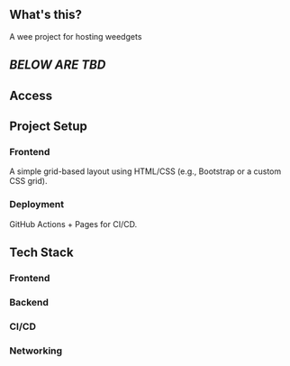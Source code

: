 ## What's this?
A wee project for hosting weedgets

## ***BELOW ARE TBD***

## Access

## Project Setup
### Frontend
A simple grid-based layout using HTML/CSS (e.g., Bootstrap or a custom CSS grid).
### Deployment
GitHub Actions + Pages for CI/CD.

## Tech Stack
### Frontend
### Backend
### CI/CD
### Networking